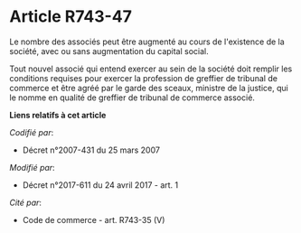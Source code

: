 # Article R743-47

Le nombre des associés peut être augmenté au cours de l'existence de la société, avec ou sans augmentation du capital social.

Tout nouvel associé qui entend exercer au sein de la société doit remplir les conditions requises pour exercer la profession
de greffier de tribunal de commerce et être agréé par le garde des sceaux, ministre de la justice, qui le nomme en qualité de
greffier de tribunal de commerce associé.

**Liens relatifs à cet article**

_Codifié par_:

  - Décret n°2007-431 du 25 mars 2007

_Modifié par_:

  - Décret n°2017-611 du 24 avril 2017 - art. 1

_Cité par_:

  - Code de commerce - art. R743-35 (V)
